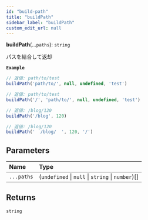 ```yaml
---
id: "build-path"
title: "buildPath"
sidebar_label: "buildPath"
custom_edit_url: null
---
```


**buildPath**(...`paths`): `string`

パスを結合して返却

**`Example`**

```ts
// 返値: path/to/test
buildPath('path/to/', null, undefined, 'test')

// 返値: path/to/test
buildPath('/', 'path/to/', null, undefined, 'test')

// 返値: /blog/120
buildPath('/blog', 120)

// 返値: /blog/120
buildPath('  /blog/  ', 120, '/')
```

## Parameters

| Name | Type |
| :------ | :------ |
| `...paths` | (`undefined` \| ``null`` \| `string` \| `number`)[] |

## Returns

`string`

